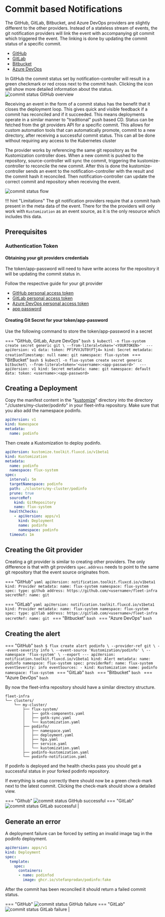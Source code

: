 # Commit based Notifications

The GitHub, GitLab, Bitbucket, and Azure DevOps providers are slightly different to the other providers. Instead of
a stateless stream of events, the git notification providers will link the event with accompanying git commit which
triggered the event. The linking is done by updating the commit status of a specific commit.

  - [GitHub](https://docs.github.com/en/github/collaborating-with-issues-and-pull-requests/about-status-checks)
  - [GitLab](https://docs.gitlab.com/ee/api/commits.html)
  - [Bitbucket](https://developer.atlassian.com/server/bitbucket/how-tos/updating-build-status-for-commits/)
  - [Azure DevOps](https://docs.microsoft.com/en-us/rest/api/azure/devops/git/statuses?view=azure-devops-rest-6.0)

In GitHub the commit status set by notification-controller will result in a green checkmark or red cross next to the commit hash.
Clicking the icon will show more detailed information about the status.
![commit status GitHub overview](../_files/commit-status-github-overview.png)

Receiving an event in the form of a commit status has the benefit that it closes the deployment loop. This gives quick and visible feedback if a commit has reconciled and if it succeeded. This means deployments operate in a similar manner to "traditional" push based CD.
Status can be fetched from the git providers API for a specific commit. This allows for custom automation tools that can automatically promote, commit to a new directory, after receiving a successful commit status. This can all be done without requiring any access to the Kubernetes cluster

The provider works by referencing the same git repository as the Kustomization controller does.
When a new commit is pushed to the repository, source-controller will sync the commit, triggering the kustomize-controller
to reconcile the new commit. After this is done the kustomize-controller sends an event to the notification-controller
with the result and the commit hash it reconciled. Then notification-controller can update the correct commit and repository when receiving the event.


![commit status flow](../_files/commit-status-flow.png)

!!! hint "Limitations"
    The git notification providers require that a commit hash present in the meta data
    of the event. There for the the providers will only work with `Kustomization` as an
    event source, as it is the only resource which includes this data.

## Prerequisites

### Authentication Token

#### Obtaining your git providers credentials

The token/app-password will need to have write access for the repository it will be updating the commit status in.

Follow the respective guide for your git provider

- [GitHub personal access token](https://docs.github.com/en/free-pro-team@latest/github/authenticating-to-github/creating-a-personal-access-token)
- [GitLab personal access token](https://docs.gitlab.com/ee/user/profile/personal_access_tokens.html)
- [Azure DevOps personal access token](https://docs.microsoft.com/en-us/azure/devops/organizations/accounts/use-personal-access-tokens-to-authenticate?view=azure-devops&tabs=preview-page)
- [app password](https://support.atlassian.com/bitbucket-cloud/docs/app-passwords/)

#### Creating Git Secret for your token/app-password

Use the following command to store the token/app-password in a secret

=== "GitHub, GitLab, Azure DevOps"
    ```bash
    $ kubectl -n flux-system create secret generic git \
      --from-literal=token='<YOURTOKEN>' 
    ---
    apiVersion: v1
    data:
      token: PFlPVVJUT0tFTj4=
    kind: Secret
    metadata:
      creationTimestamp: null
      name: git
      namespace: flux-system
    ```
=== "BitBucket"
    ```bash
    $ kubectl -n flux-system create secret generic bitbucket\
      --from-literal=token='<username>:<app-password>' 
    ---
    apiVersion: v1
    kind: Secret
    metadata:
      name: git
      namespace: default
    data:
      token: <username>:<app-password>
    ```

## Creating a Deployment

Copy the manifest content in the "[kustomize](https://github.com/stefanprodan/podinfo/tree/master/kustomize)" directory
into the directory "./clusters/my-cluster/podinfo" in your fleet-infra repository. Make sure that you also add the
namespace podinfo.

```yaml
apiVersion: v1
kind: Namespace
metadata:
  name: podinfo
```

Then create a Kustomization to deploy podinfo.
```yaml
apiVersion: kustomize.toolkit.fluxcd.io/v1beta1
kind: Kustomization
metadata:
  name: podinfo
  namespace: flux-system
spec:
  interval: 5m
  targetNamespace: podinfo
  path: ./clusters/my-cluster/podinfo
  prune: true
  sourceRef:
    kind: GitRepository
    name: flux-system
  healthChecks:
    - apiVersion: apps/v1
      kind: Deployment
      name: podinfo
      namespace: podinfo
  timeout: 1m
```

## Creating the Git provider

Creating a git provider is similar to creating other providers.
The only difference is that with git providers `spec.address` needs to point to the same git repository that the event source originates from.

=== "GitHub"
    ```yaml
    apiVersion: notification.toolkit.fluxcd.io/v1beta1
    kind: Provider
    metadata:
      name: flux-system
      namespace: flux-system
    spec:
      type: github
      address: https://github.com/<username>/fleet-infra
      secretRef:
        name: git
    ```

=== "GitLab"
    ```yaml
    apiVersion: notification.toolkit.fluxcd.io/v1beta1
    kind: Provider
    metadata:
      name: flux-system
      namespace: flux-system
    spec:
      type: gitlab
      address: https://gitlab.com/<username>/fleet-infra
      secretRef:
        name: git
    ```
=== "Bitbucket"
    ```bash
    ```
=== "Azure DevOps"
    ```bash
    ```

## Creating the alert

=== "GitHub"
    ```bash
    $ flux create alert podinfo \
    --provider-ref git \
    --event-severity info \
    --event-source 'Kustomization/podinfo' \
    --namespace 'flux-system' \
    --export
    ---
    apiVersion: notification.toolkit.fluxcd.io/v1beta1
    kind: Alert
    metadata:
      name: podinfo
      namespace: flux-system
    spec:
      providerRef:
        name: flux-system
      eventSeverity: info
      eventSources:
        - kind: Kustomization
          name: podinfo
          namespace: flux-system
    ```
=== "GitLab"
    ```bash
    ```
=== "Bitbucket"
    ```bash
    ```
=== "Azure DevOps"
    ```bash
    ```


By now the fleet-infra repository should have a similar directory structure.
```
fleet-infra
└── clusters/
    └── my-cluster/
        ├── flux-system/
        │   ├── gotk-components.yaml
        │   ├── gotk-sync.yaml
        │   └── kustomization.yaml
        ├── podinfo/
        │   ├── namespace.yaml
        │   ├── deployment.yaml
        │   ├── hpa.yaml
        │   ├── service.yaml
        │   └── kustomization.yaml
        ├── podinfo-kustomization.yaml
        └── podinfo-notification.yaml
```

If podinfo is deployed and the health checks pass you should get a successful status in
your forked podinfo repository.

If everything is setup correctly there should now be a green check-mark next to the latest commit.
Clicking the check-mark should show a detailed view.

=== "Github"
    ![commit status GitHub successful](../_files/commit-status-github-success.png) 
=== "GitLab"
    ![commit status GitLab successful](../_files/commit-status-gitlab-success.png) |

## Generate an error

A deployment failure can be forced by setting an invalid image tag in the podinfo deployment.
```yaml
apiVersion: apps/v1
kind: Deployment
spec:
  template:
    spec:
      containers:
      - name: podinfod
        image: ghcr.io/stefanprodan/podinfo:fake
```

After the commit has been reconciled it should return a failed commit status.

=== "GitHub"
    ![commit status GitHub failure](../_files/commit-status-github-failure.png)
=== "GitLab"
    ![commit status GitLab failure](../_files/commit-status-gitlab-failure.png) |


